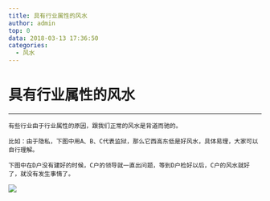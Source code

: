 ```yaml
---
title: 具有行业属性的风水
author: admin
top: 0
data: 2018-03-13 17:36:50
categories: 
  - 风水
---
```

# 具有行业属性的风水 #
--------



	有些行业由于行业属性的原因，跟我们正常的风水是背道而驰的。

	比如：由于隐私，下图中用A、B、C代表监狱，那么它西高东低是好风水，具体易理，大家可以自行理解。

	下图中在D户没有建好的时候，C户的领导就一直出问题，等到D户检好以后，C户的风水就好了，就没有发生事情了。


![](http://fs-image.pull.net.cn/18-3-13/87774322.jpg!800)
